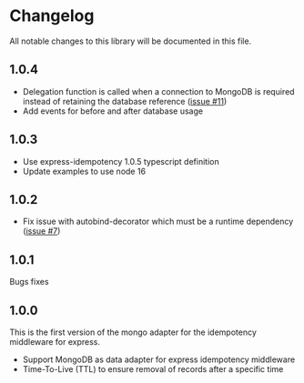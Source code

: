 # Changelog

All notable changes to this library will be documented in this file.

## 1.0.4

-   Delegation function is called when a connection to MongoDB is required instead of retaining the database reference ([issue #11](https://github.com/VilledeMontreal/express-idempotency-mongo-adapter/issues/11))
-   Add events for before and after database usage

## 1.0.3

-   Use express-idempotency 1.0.5 typescript definition
-   Update examples to use node 16

## 1.0.2

-   Fix issue with autobind-decorator which must be a runtime dependency ([issue #7](https://github.com/VilledeMontreal/express-idempotency-mongo-adapter/issues/7))

## 1.0.1

Bugs fixes

## 1.0.0

This is the first version of the mongo adapter for the idempotency middleware for express.

-   Support MongoDB as data adapter for express idempotency middleware
-   Time-To-Live (TTL) to ensure removal of records after a specific time
